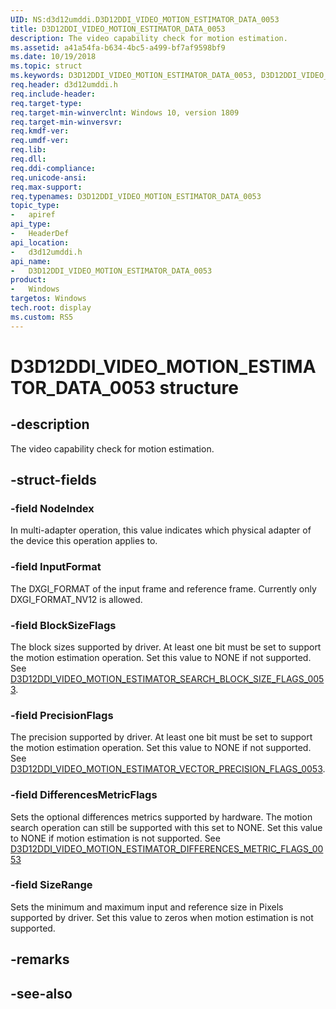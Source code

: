 ```yaml
---
UID: NS:d3d12umddi.D3D12DDI_VIDEO_MOTION_ESTIMATOR_DATA_0053
title: D3D12DDI_VIDEO_MOTION_ESTIMATOR_DATA_0053
description: The video capability check for motion estimation.
ms.assetid: a41a54fa-b634-4bc5-a499-bf7af9598bf9
ms.date: 10/19/2018
ms.topic: struct
ms.keywords: D3D12DDI_VIDEO_MOTION_ESTIMATOR_DATA_0053, D3D12DDI_VIDEO_MOTION_ESTIMATOR_DATA_0053, 
req.header: d3d12umddi.h
req.include-header:
req.target-type:
req.target-min-winverclnt: Windows 10, version 1809
req.target-min-winversvr:
req.kmdf-ver:
req.umdf-ver:
req.lib:
req.dll:
req.ddi-compliance:
req.unicode-ansi:
req.max-support:
req.typenames: D3D12DDI_VIDEO_MOTION_ESTIMATOR_DATA_0053
topic_type: 
-	apiref
api_type: 
-	HeaderDef
api_location: 
-	d3d12umddi.h
api_name: 
-	D3D12DDI_VIDEO_MOTION_ESTIMATOR_DATA_0053
product:
-	Windows
targetos: Windows
tech.root: display
ms.custom: RS5
---
```


# D3D12DDI_VIDEO_MOTION_ESTIMATOR_DATA_0053 structure

## -description

The video capability check for motion estimation.

## -struct-fields

### -field NodeIndex

In multi-adapter operation, this value indicates which physical adapter of the device this operation applies to.

### -field InputFormat

The DXGI_FORMAT of the input frame and reference frame. Currently only DXGI_FORMAT_NV12 is allowed.

### -field BlockSizeFlags

The block sizes supported by driver. At least one bit must be set to support the motion estimation operation. Set this value to NONE if not supported.  See [D3D12DDI_VIDEO_MOTION_ESTIMATOR_SEARCH_BLOCK_SIZE_FLAGS_0053](ne-d3d12umddi-d3d12ddi_video_motion_estimator_search_block_size_flags_0053.md).

### -field PrecisionFlags

The precision supported by driver. At least one bit must be set to support the motion estimation operation. Set this value to NONE if not supported.  See [D3D12DDI_VIDEO_MOTION_ESTIMATOR_VECTOR_PRECISION_FLAGS_0053](ne-d3d12umddi-d3d12ddi_video_motion_estimator_vector_precision_flags_0053.md).

### -field DifferencesMetricFlags

Sets the optional differences metrics supported by hardware. The motion search operation can still be supported with this set to NONE. Set this value to NONE if motion estimation is not supported. See [D3D12DDI_VIDEO_MOTION_ESTIMATOR_DIFFERENCES_METRIC_FLAGS_0053](ne-d3d12umddi-d3d12ddi_video_motion_estimator_differences_metric_flags_0053.md)

### -field SizeRange
 
Sets the minimum and maximum input and reference size in Pixels supported by driver. Set this value to zeros when motion estimation is not supported.

## -remarks

## -see-also
